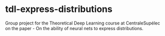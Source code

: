 # tdl-express-distributions
Group project for the Theoretical Deep Learning course at CentraleSupélec on the paper - On the ability of neural nets to express distributions.
